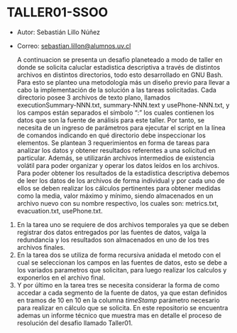 # TALLER01-SSOO

* Autor: Sebastián Lillo Núñez

* Correo: sebastian.lillon@alumnos.uv.cl

  A continuacion se presenta un desafio planeteado a modo de taller en donde se solicita caluclar estadistica descriptiva a través de distintos archivos en distintos directorios, todo esto desarrollado en GNU Bash. Para esto se planteo una metodología más un diseño previo para llevar a cabo la implementación de la solución a las tareas solicitadas. 
Cada directorio posee 3 archivos de texto plano, llamados executionSummary-NNN.txt, summary-NNN.text y usePhone-NNN.txt, y los campos están separados el símbolo “:” los cuales contienen los datos que son la fuente de análisis para este taller. Por tanto, se necesita de un ingreso de parámetros para ejecutar el script en la línea de comandos indicando en qué directorio debe inspeccionar los elementos. Se plantean 3 requerimientos en forma de tareas para analizar los datos y obtener resultados referentes a una solicitud en particular. Además, se utilizarán archivos intermedios de existencia volátil para poder organizar y operar los datos leídos en los archivos.
Para poder obtener los resultados de la estadística descriptiva debemos de leer los datos de los archivos de forma individual y por cada uno de ellos se deben realizar los cálculos pertinentes para obtener medidas como la media, valor máximo y mínimo, siendo almacenados en un archivo nuevo con su nombre respectivo, los cuales son: metrics.txt, evacuation.txt, usePhone.txt.
1. En la tarea uno se requiere de dos archivos temporales ya que se deben registrar dos datos entregados por las fuentes de datos, valga la redundancia y los resultados son almacenados en uno de los tres archivos finales.
2. En la tarea dos se utiliza de forma recursiva anidada el metodo con el cual se seleccionan los campos en las fuentes de datos, esto se debe a los variados parametros que solicitan, para luego realizar los calculos y exponerlos en el archivo final.
3. Y por último en la tarea tres se necesita considerar la forma de como accedar a cada segmento de la fuente de datos, ya que estan definidos en tramos de 10 en 10 en la columna *timeStamp* parámetro necesario para realizar en cálculo que se solicita.
En este repositorio se encuentra ademas un informe técnico que muestra mas en detalle el proceso de resolución del desafio llamado Taller01.
